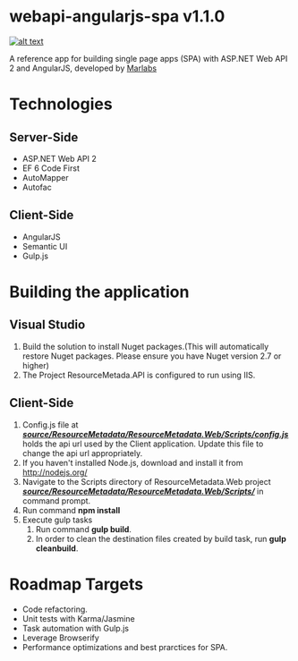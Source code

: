 webapi-angularjs-spa v1.1.0
====================

[![alt text](http://www.marlabs.com/sites/default/files/logo.png "Marlabs")](http://www.marlabs.com)

A reference app for building single page apps (SPA) with ASP.NET Web API 2 and AngularJS, developed by [Marlabs](http://www.marlabs.com)

Technologies
============

Server-Side
-----------

* ASP.NET Web API 2
* EF 6 Code First 
* AutoMapper
* Autofac

Client-Side
-----------

* AngularJS
* Semantic UI
* Gulp.js

Building the application
============

Visual Studio
-----------

1. Build the solution to install Nuget packages.(This will automatically restore Nuget packages. Please ensure you have Nuget version 2.7 or higher)
2. The Project ResourceMetada.API is configured to run using IIS.

Client-Side
-----------
      
1. Config.js file at  ***[source/ResourceMetadata/ResourceMetadata.Web/Scripts/config.js](https://github.com/MarlabsInc/webapi-angularjs-spa/tree/master/source/ResourceMetadata/ResourceMetadata.Web/Scripts/config.js)*** holds the api url used by the Client application. Update this file to change the api url appropriately.
2. If you haven't installed Node.js, download and install it from http://nodejs.org/
3. Navigate to the Scripts directory of ResourceMetadata.Web project ***[source/ResourceMetadata/ResourceMetadata.Web/Scripts/](https://github.com/MarlabsInc/webapi-angularjs-spa/tree/master/source/ResourceMetadata/ResourceMetadata.Web/Scripts)*** in command prompt.
4. Run command **npm install**
5. Execute gulp tasks
    1. Run command **gulp build**.
    2. In order to clean the destination files created by build task, run **gulp cleanbuild**.

# Roadmap Targets

* Code refactoring.
* Unit tests with Karma/Jasmine
* Task automation with Gulp.js
* Leverage Browserify 
* Performance optimizations and best prarctices for SPA.



